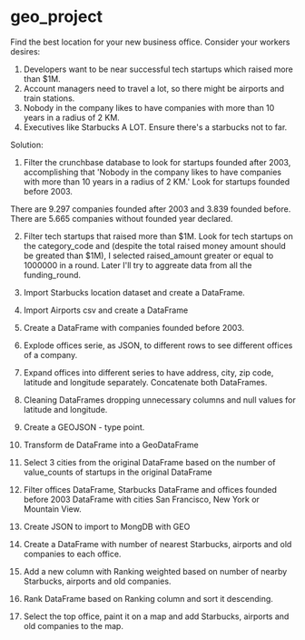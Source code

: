# geo_project

Find the best location for your new business office. Consider your workers desires: 

1. Developers want to be near successful tech startups which raised more than $1M.
2. Account managers need to travel a lot, so there might be airports and train stations. 
3. Nobody in the company likes to have companies with more than 10 years in a radius of 2 KM.
4. Executives like Starbucks A LOT. Ensure there's a starbucks not to far.

Solution:

1. Filter the crunchbase database to look for startups founded after 2003, accomplishing that 'Nobody in the company likes to have companies with more than 10 years in a radius of 2 KM.'
Look for startups founded before 2003.

There are 9.297 companies founded after 2003 and 3.839 founded before. There are 5.665 companies without founded year declared.

2. Filter tech startups that raised more than $1M. Look for tech startups on the category_code and (despite the total raised money amount should be greated than $1M), I selected raised_amount greater or equal to 1000000 in a round. Later I'll try to aggreate data from all the funding_round. 

3. Import Starbucks location dataset and create a DataFrame.

4. Import Airports csv and create a DataFrame

5. Create a DataFrame with companies founded before 2003.

4. Explode offices serie, as JSON, to different rows to see different offices of a company.

5. Expand offices into different series to have address, city, zip code, latitude and longitude separately. Concatenate both DataFrames.

5. Cleaning DataFrames dropping unnecessary columns and null values for latitude and longitude.

6. Create a GEOJSON - type point.

7. Transform de DataFrame into a GeoDataFrame

8. Select 3 cities from the original DataFrame based on the number of value_counts of startups in the original DataFrame 

9. Filter offices DataFrame, Starbucks DataFrame and offices founded before 2003 DataFrame with cities San Francisco, New York or Mountain View.

10. Create JSON to import to MongDB with GEO

11. Create a DataFrame with number of nearest Starbucks, airports and old companies to each office. 

12. Add a new column with Ranking weighted based on number of nearby Starbucks, airports and old companies.

13. Rank DataFrame based on Ranking column and sort it descending.

14. Select the top office, paint it on a map and add Starbucks, airports and old companies to the map.


